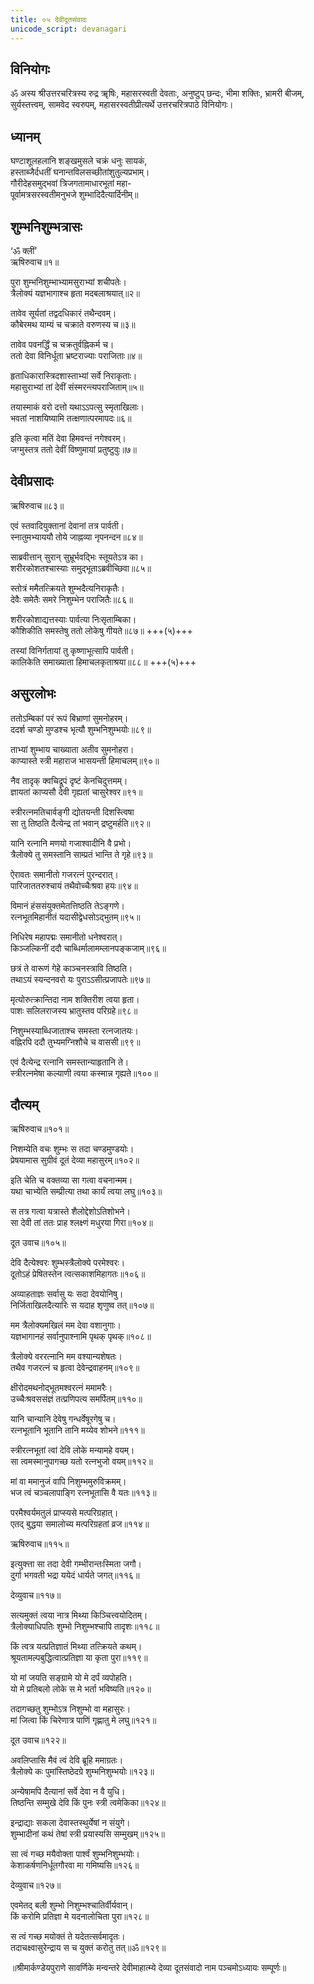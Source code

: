 ```yaml
---
title: ०५ देवीदूतसंवादः
unicode_script: devanagari
---
```


<div class="audioEmbed"  caption="" src="https://archive.org/download/durgA-saptashatI/05-devI-dUta-saMvAdaH.mp3"></div>

## विनियोगः
ॐ अस्य श्रीउत्तरचरित्रस्य रुद्र ॠषिः, महासरस्वती देवताः, अनुष्टुप् छन्दः, भीमा शक्तिः, भ्रामरी बीजम्, सुर्यस्तत्त्वम्, सामवेद स्वरुपम्, महासरस्वतीप्रीत्यर्थे उत्तरचरित्रपाठे विनियोगः।  

## ध्यानम् 
घण्टाशूलहलानि शङ्खमुसले चक्रं धनुः सायकं,  
हस्ताब्जैर्दधतीं घनान्तविलसच्छीतांशुतुल्यप्रभाम्।  
गौरीदेहसमुद्भवां त्रिजगतामाधारभूतां महा-  
पूर्वामत्रसरस्वतीमनुभजे शुम्भादिदैत्यार्दिनीम्॥

## शुम्भनिशुम्भत्रासः
‘ॐ क्लीं’  
ऋषिरुवाच॥१॥

पुरा शुम्भनिशुम्भाभ्यामसुराभ्यां शचीपतेः।  
त्रैलोक्यं यज्ञभागाश्च हृता मदबलाश्रयात्॥२॥

तावेव सूर्यतां तद्वदधिकारं तथैन्दवम्।  
कौबेरमथ याम्यं च चक्राते वरुणस्य च॥३॥

तावेव पवनर्द्धिं च चक्रतुर्वह्निकर्म च।  
ततो देवा विनिर्धूता भ्रष्टराज्याः पराजिताः॥४॥

हृताधिकारास्त्रिदशास्ताभ्यां सर्वे निराकृताः।  
महासुराभ्यां तां देवीं संस्मरन्त्यपराजिताम्॥५॥

तयास्माकं वरो दत्तो यथाऽऽपत्सु स्मृताखिलाः।  
भवतां नाशयिष्यामि तत्क्षणात्परमापदः॥६॥

इति कृत्वा मतिं देवा हिमवन्तं नगेश्वरम्।  
जग्मुस्तत्र ततो देवीं विष्णुमायां प्रतुष्टुवुः॥७॥

<div class="js_include" url="deva-prArthanA.md"  newLevelForH1="3" includeTitle="true"> </div>  



## देवीप्रसादः
ऋषिरुवाच॥८३॥

एवं स्तवादियुक्तानां देवानां तत्र पार्वती।  
स्नातुमभ्याययौ तोये जाह्नव्या नृपनन्दन॥८४॥

साब्रवीत्तान् सुरान् सुभ्रूर्भवद्भिः स्तूयतेऽत्र का।  
शरीरकोशतश्चास्याः समुद्भूताऽब्रवीच्छिवा॥८५॥

स्तोत्रं ममैतत्क्रियते शुम्भदैत्यनिराकृतैः।  
देवैः समेतैः समरे निशुम्भेन पराजितैः॥८६॥

शरीरकोशाद्यत्तस्याः पार्वत्या निःसृताम्बिका।  
कौशिकीति समस्तेषु ततो लोकेषु गीयते॥८७॥ +++(५)+++

तस्यां विनिर्गतायां तु कृष्णाभूत्सापि पार्वती।  
कालिकेति समाख्याता हिमाचलकृताश्रया॥८८॥ +++(५)+++

## असुरलोभः
ततोऽम्बिकां परं रूपं बिभ्राणां सुमनोहरम्।  
ददर्श चण्डो मुण्डश्च भृत्यौ शुम्भनिशुम्भयोः॥८९॥

ताभ्यां शुम्भाय चाख्याता अतीव सुमनोहरा।  
काप्यास्ते स्त्री महाराज भासयन्ती हिमाचलम्॥९०॥

नैव तादृक् क्वचिद्रूपं दृष्टं केनचिदुत्तमम्।  
ज्ञायतां काप्यसौ देवी गृह्यतां चासुरेश्वर॥९१॥

स्त्रीरत्नमतिचार्वङ्गी द्योतयन्ती दिशस्त्विषा  
सा तु तिष्ठति दैत्येन्द्र तां भवान् द्रष्टुमर्हति॥९२॥

यानि रत्नानि मणयो गजाश्वादीनि वै प्रभो।  
त्रैलोक्ये तु समस्तानि साम्प्रतं भान्ति ते गृहे॥९३॥

ऐरावतः समानीतो गजरत्नं पुरन्दरात्।  
पारिजाततरुश्चायं तथैवोच्चैःश्रवा हयः॥९४॥

विमानं हंससंयुक्तमेतत्तिष्ठति तेऽङ्गणे।  
रत्नभूतमिहानीतं यदासीद्वेधसोऽद्भुतम्॥९५॥

निधिरेष महापद्मः समानीतो धनेश्वरात्।  
किञ्जल्किनीं ददौ चाब्धिर्मालामम्लानपङ्कजाम्॥९६॥

छत्रं ते वारूणं गेहे काञ्चनस्त्रावि तिष्ठति।  
तथाऽयं स्यन्दनवरो यः पुराऽऽसीत्प्रजापतेः॥९७॥

मृत्योरुत्क्रान्तिदा नाम शक्तिरीश त्वया हृता।  
पाशः सलिलराजस्य भ्रातुस्तव परिग्रहे॥९८॥

निशुम्भस्याब्धिजाताश्च समस्ता रत्नजातयः।  
वह्निरपि ददौ तुभ्यमग्निशौचे च वाससी॥९९॥

एवं दैत्येन्द्र रत्नानि समस्तान्याहृतानि ते।  
स्त्रीरत्नमेषा कल्याणी त्वया कस्मान्न गृह्यते॥१००॥

## दौत्यम्
ऋषिरुवाच॥१०१॥

निशम्येति वचः शुम्भः स तदा चण्डमुण्डयोः।  
प्रेषयामास सुग्रीवं दूतं देव्या महासुरम्॥१०२॥

इति चेति च वक्तव्या सा गत्वा वचनान्मम।  
यथा चाभ्येति सम्प्रीत्या तथा कार्यं त्वया लघु॥१०३॥

स तत्र गत्वा यत्रास्ते शैलोद्देशोऽतिशोभने।  
सा देवी तां ततः प्राह श्लक्ष्णं मधुरया गिरा॥१०४॥

दूत उवाच॥१०५॥

देवि दैत्येश्वरः शुम्भस्त्रैलोक्ये परमेश्वरः।  
दूतोऽहं प्रेषितस्तेन त्वत्सकाशमिहागतः॥१०६॥

अव्याहताज्ञः सर्वासु यः सदा देवयोनिषु।  
निर्जिताखिलदैत्यारिः स यदाह शृणुष्व तत्॥१०७॥

मम त्रैलोक्यमखिलं मम देवा वशानुगाः।  
यज्ञभागानहं सर्वानुपाश्नामि पृथक् पृथक्॥१०८॥

त्रैलोक्ये वररत्नानि मम वश्यान्यशेषतः।  
तथैव गजरत्नं च हृत्वा देवेन्द्रवाहनम्॥१०९॥

क्षीरोदमथनोद्भूतमश्वरत्नं ममामरैः।  
उच्चैःश्रवससंज्ञं तत्प्रणिपत्य समर्पितम्॥११०॥

यानि चान्यानि देवेषु गन्धर्वेषूरगेषु च।  
रत्नभूतानि भूतानि तानि मय्येव शोभने॥१११॥

स्त्रीरत्नभूतां त्वां देवि लोके मन्यामहे वयम्।  
सा त्वमस्मानुपागच्छ यतो रत्नभुजो वयम्॥११२॥

मां वा ममानुजं वापि निशुम्भमुरुविक्रमम्।  
भज त्वं चञ्चलापाङ्गि रत्नभूतासि वै यतः॥११३॥

परमैश्वर्यमतुलं प्राप्स्यसे मत्परिग्रहात्।  
एतद् बुद्धया समालोच्य मत्परिग्रहतां व्रज॥११४॥

ऋषिरुवाच॥११५॥

इत्युक्त्ता सा तदा देवी गम्भीरान्तःस्मिता जगौ।  
दुर्गा भगवती भद्रा ययेदं धार्यते जगत्॥११६॥

देव्युवाच॥११७॥

सत्यमुक्तं त्वया नात्र मिथ्या किञ्चित्त्वयोदितम्।  
त्रैलोक्याधिपतिः शुम्भो निशुम्भश्चापि तादृशः॥११८॥

किं त्वत्र यत्प्रतिज्ञातं मिथ्या तत्क्रियते कथम्।  
श्रूयतामल्पबुद्धित्वात्प्रतिज्ञा या कृता पुरा॥११९॥

यो मां जयति सङ्ग्रामे यो मे दर्पं व्यपोहति।  
यो मे प्रतिबलो लोके स मे भर्ता भविष्यति॥१२०॥

तदागच्छतु शुम्भोऽत्र निशुम्भो वा महासुरः।  
मां जित्वा किं चिरेणात्र पाणिं गृह्णातु मे लघु॥१२१॥

दूत उवाच॥१२२॥

अवलिप्तासि मैवं त्वं देवि ब्रूहि ममाग्रतः।  
त्रैलोक्ये कः पुमांस्तिष्ठेदग्रे शुम्भनिशुम्भयोः॥१२३॥

अन्येषामपि दैत्यानां सर्वे देवा न वै युधि।  
तिष्ठन्ति सम्मुखे देवि किं पुनः स्त्री त्वमेकिका॥१२४॥

इन्द्राद्याः सकला देवास्तस्थुर्येषां न संयुगे।  
शुम्भादीनां कथं तेषां स्त्री प्रयास्यसि सम्मुखम्॥१२५॥

सा त्वं गच्छ मयैवोक्ता पार्श्वं शुम्भनिशुम्भयोः।  
केशाकर्षणनिर्धूतगौरवा मा गमिष्यसि॥१२६॥

देव्युवाच॥१२७॥

एवमेतद् बली शुम्भो निशुम्भश्चातिर्वीर्यवान्।  
किं करोमि प्रतिज्ञा मे यदनालोचिता पुरा॥१२८॥

स त्वं गच्छ मयोक्तं ते यदेतत्सर्वमादृतः।  
तदाचक्ष्वासुरेन्द्राय स च युक्तं करोतु तत्॥ॐ॥१२९॥

॥श्रीमार्कण्डेयपुराणे सावर्णिके मन्वन्तरे देवीमाहात्म्ये देव्या दूतसंवादो नाम पञ्चमोऽध्यायः सम्पूर्णः॥
 